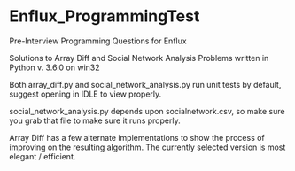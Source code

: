# Enflux_ProgrammingTest
Pre-Interview Programming Questions for Enflux

Solutions to Array Diff and Social Network Analysis Problems written in Python v. 3.6.0 on win32

Both array_diff.py and social_network_analysis.py run unit tests by default, suggest opening in IDLE to view properly.

social_network_analysis.py depends upon socialnetwork.csv, so make sure you grab that file to make sure it runs properly.

Array Diff has a few alternate implementations to show the process of improving on the resulting algorithm. The currently selected version is most elegant / efficient.
